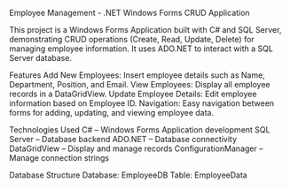 Employee Management - .NET Windows Forms CRUD Application

This project is a Windows Forms Application built with C# and SQL Server, demonstrating CRUD operations (Create, Read, Update, Delete) for managing employee information. It uses ADO.NET to interact with a SQL Server database.

Features
Add New Employees: Insert employee details such as Name, Department, Position, and Email.
View Employees: Display all employee records in a DataGridView.
Update Employee Details: Edit employee information based on Employee ID.
Navigation: Easy navigation between forms for adding, updating, and viewing employee data.

Technologies Used
C# – Windows Forms Application development
SQL Server – Database backend
ADO.NET – Database connectivity
DataGridView – Display and manage records
ConfigurationManager – Manage connection strings

Database Structure
Database: EmployeeDB
Table: EmployeeData
